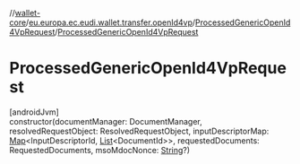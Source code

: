 //[wallet-core](../../../index.md)/[eu.europa.ec.eudi.wallet.transfer.openId4vp](../index.md)/[ProcessedGenericOpenId4VpRequest](index.md)/[ProcessedGenericOpenId4VpRequest](-processed-generic-open-id4-vp-request.md)

# ProcessedGenericOpenId4VpRequest

[androidJvm]\
constructor(documentManager: DocumentManager, resolvedRequestObject: ResolvedRequestObject, inputDescriptorMap: [Map](https://kotlinlang.org/api/latest/jvm/stdlib/kotlin-stdlib/kotlin.collections/-map/index.html)&lt;InputDescriptorId, [List](https://kotlinlang.org/api/latest/jvm/stdlib/kotlin-stdlib/kotlin.collections/-list/index.html)&lt;DocumentId&gt;&gt;, requestedDocuments: RequestedDocuments, msoMdocNonce: [String](https://kotlinlang.org/api/latest/jvm/stdlib/kotlin-stdlib/kotlin/-string/index.html)?)

